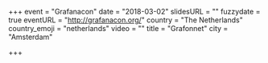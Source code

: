 +++
event = "Grafanacon"
date = "2018-03-02"
slidesURL = ""
fuzzydate = true
eventURL = "http://grafanacon.org/"
country = "The Netherlands"
country_emoji = "netherlands"
video = ""
title = "Grafonnet"
city = "Amsterdam"

+++

